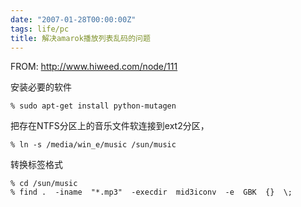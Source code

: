```yaml
---
date: "2007-01-28T00:00:00Z"
tags: life/pc
title: 解决amarok播放列表乱码的问题
---
```


FROM: <http://www.hiweed.com/node/111>

安装必要的软件

    % sudo apt-get install python-mutagen

把存在NTFS分区上的音乐文件软连接到ext2分区，

    % ln -s /media/win_e/music /sun/music
 
转换标签格式

    % cd /sun/music
    % find .  -iname  "*.mp3"  -execdir  mid3iconv  -e  GBK  {}  \; 
